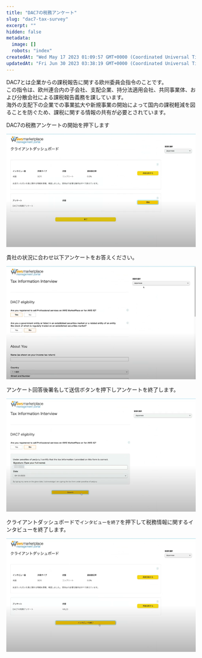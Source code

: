 ```yaml
---
title: "DAC7の税務アンケート"
slug: "dac7-tax-survey"
excerpt: ""
hidden: false
metadata: 
  image: []
  robots: "index"
createdAt: "Wed May 17 2023 01:09:57 GMT+0000 (Coordinated Universal Time)"
updatedAt: "Fri Jun 30 2023 03:38:19 GMT+0000 (Coordinated Universal Time)"
---
```

DAC7とは企業からの課税報告に関する欧州委員会指令のことです。  
この指令は、欧州連合内の子会社、支配企業、持分法適用会社、共同事業体、および分散会社による課税報告義務を課しています。  
海外の支配下の企業での事業拡大や新規事業の開始によって国内の課税軽減を図ることを防ぐため、課税に関する情報の共有が必要とされています。

DAC7の税務アンケートの開始を押下します

![dac7-tax-survey-1](/img/aws-marketplace-integration/dac7-tax-survey/dac7-tax-survey-1.png)

貴社の状況に合わせ以下アンケートをお答えください。

![dac7-tax-survey-2](/img/aws-marketplace-integration/dac7-tax-survey/dac7-tax-survey-2.png)

アンケート回答後署名して送信ボタンを押下しアンケートを終了します。

![dac7-tax-survey-3](/img/aws-marketplace-integration/dac7-tax-survey/dac7-tax-survey-3.png)

クライアントダッシュボードで`インタビューを終了`を押下して税務情報に関するインタビューを終了します。

![dac7-tax-survey-4](/img/aws-marketplace-integration/dac7-tax-survey/dac7-tax-survey-4.png)
